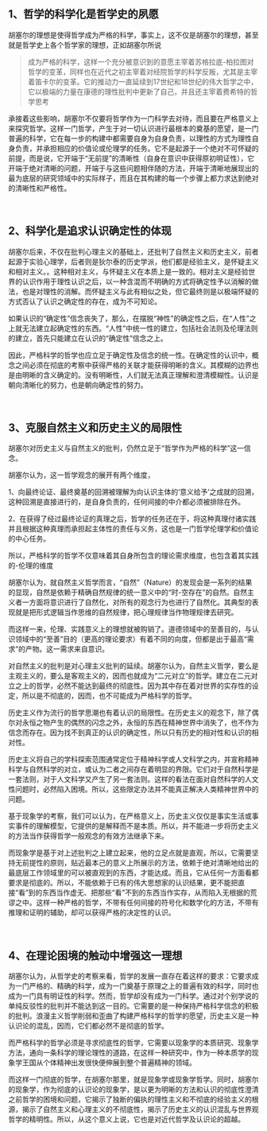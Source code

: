 <h2>1、哲学的科学化是哲学史的夙愿</h2><p>胡塞尔的理想是使得哲学成为严格的科学，事实上，这不仅是胡塞尔的理想，甚至就是哲学史上各个哲学家的理想，正如胡塞尔所说</p><blockquote>成为严格的科学，这样一个充分被意识到的意愿主宰着苏格拉底-柏拉图对哲学的变革，同样也在近代之初主宰着对经院哲学的科学反叛，尤其是主宰着笛卡尔的变革。它的推动力一直延续到17世纪和18世纪的伟大哲学之中，它以极端的力量在康德的理性批判中更新了自己，并且还主宰着费希特的哲学思考</blockquote><p>承接着这些影响，胡塞尔不仅要将哲学作为一门科学去对待，而且要在严格意义上来探究哲学。这样一门哲学，产生于对一切认识进行最根本的奠基的愿望，是一门普遍的科学，它在每一步的构建中都需要自身为自身负责，以理性的方式为理性自身负责，并承担相应的价值论或伦理学的任务。它不是起源于一个绝对不可怀疑的前提，而是说，它开端于“无前提”的清晰性（自身在意识中获得原初明证性），它开端于绝对清晰的问题，开端于与这些问题相伴随的方法，开端于清晰地展现出的最为底层的研究领域中的实际样子，而且在其构建的每一个步骤上都力求达到绝对的清晰性和严格性。</p><p><br></p><h2>2、科学化是追求认识确定性的体现</h2><p>胡塞尔后来，不仅在批判心理主义的基础上，还批判了自然主义和历史主义，前者起源于实验心理学，后者则是狄尔泰的历史学派，他们都是经验主义，是怀疑主义和相对主义。。这种相对主义，与怀疑主义在本质上是一致的。相对主义是经验世界的认识作用于理性认识之后，以一种含混而不明确的方式将确定性予以消解的做法，也是对理性的消解。而怀疑主义与此有相似之处，但它最终则是以极端怀疑的方式否认了认识之确定性的存在，成为不可知论。</p><p>如果认识的“确定性”信念丧失了，那么，在摆脱“神性”的确定性之后，在“人性”之上就无法建立起确定性的东西。“人性”中统一性的建立，包括社会法则及伦理法则的建立，首先只能建立在认识的“确定性”信念之上。</p><p>因此，严格科学的哲学也应立足于确定性及信念的统一性。在确定性的认识中，概念之间必须在彻底的考察中获得严格的关联才能获得明晰的含义。其模糊的边界也是由明晰的含义确定的。没有明晰性，人们就无法真正理解和澄清模糊性。认识是朝向清晰化的努力，也是朝向确定性的努力。</p><p><br></p><h2>3、克服自然主义和历史主义的局限性</h2><p>胡塞尔对历史主义与自然主义的批判，仍然立足于“哲学作为严格的科学”这一信念。</p><p>胡塞尔认为，这一哲学观念的展开有两个维度，</p><p>1、向最终论证、最终奠基的回溯被理解为向认识主体的‘意义给予’之成就的回溯，这种回溯是直接进行的，是自身负责的，任何间接的中介都必须被排除在外。</p><p>2、在获得了经过最终论证的真理之后，哲学的任务还在于，将这种真理付诸实践并且根据这种真理而承担起主体性的责任与义务，这也是一门哲学伦理学和价值论的中心任务。</p><p>所以，严格科学的哲学不仅意味着其自身所包含的理论需求维度，也包含着其实践的-伦理的维度</p><p>胡塞尔认为，就自然主义哲学而言，“自然”（Nature）的发现会是一系列的结果的显现，自然是依赖于精确自然规律的统一意义中的“时-空存在”的自然。自然主义者一方面将意识进行了自然化，对所有的观念行为也进行了自然化。其典型的表现就是把形式逻辑当作思维的自然规律，把心理规律当作物理规律去研究。</p><p>而这样一来，伦理、实践意义上的理想就被购销了。道德领域中的至善目的，与认识领域中的“至善”目的（更高的理论要求）有着不同的向度，但都是出于最高“需求”的产物。这一需求来自意识。</p><p>对自然主义的批判是对心理主义批判的延续。胡塞尔认为，自然主义哲学，要么是主观主义的，要么是客观主义的，因而也就成为“二元对立”的哲学。建立在二元对立之上的哲学，必然不能达到最终的彻底性。因为其中存在着对世界的实存性的设定，所以是不彻底的，因而，也不可能成为严格科学的哲学。</p><p>历史主义作为流行的哲学思潮也有着认识的局限性。在历史主义的观念下，除了偶尔对永恒之物产生的偶然的闪念之外，永恒的东西在精神世界中消失了，也不作为信念而存在。因为找不到真正的认识的确定性，所以只有历史的相对性和认识的相对性。</p><p>历史主义将自己的学科探索范围通常定位于精神科学或人文科学之内，并宣称精神科学与自然科学的对立，或认为二者之间存在着明显的界限。它们对于自然科学是一套法则，对于人文科学又产生了另一套法则。这样的看法在面对自然科学的人文性问题时，必然陷入困境。所以，这些限定办法并不能真正解决人类精神世界中的问题。</p><p>基于现象学的考察，我们可以认为，在严格意义上，历史主义仅仅是事实生活或事实事件的理解模型，它提供的是解释而不是本质。所以，并不能进一步将历史主义的方法当作获得哲学一般观念的有效方法继承下来。</p><p>而现象学是基于对上述批判之上建立起来，他的立足点就是直观，所以，它需要坚持无前提性的原则，贴近最本己的意义上所展示的方法，依赖于绝对清晰地给出的最底层工作领域里的可以被直观到的东西，才能达成。而且，它从任何一方面看都要求是彻底的。所以，不能依赖于已有的伟大思想家的认识结果，更不能把直接“看”到的东西当作虚无、把那些“看”不到的东西当作实存，从而陷入无根据的荒谬之中。这样一种严格的哲学，不带有任何间接的符号化和数学化的方法，不带有推理和证明的辅助，却可以获得严格的决定性的认识。</p><p><br></p><h2>4、在理论困境的触动中增强这一理想</h2><p>胡塞尔认为，从哲学史的考察来看，哲学的发展一直存在着这样的要求：它要求成为一门严格的、精确的科学，成为一门奠基于原理之上的普遍有效的科学，同时也成为一门具有明证性的科学。然而，哲学却没有成为一门科学。通过对个别学说的单纯反驳性的批判并不能达到这一目的。它需要的是一种保持严格科学信念的积极的批判。浪漫主义哲学削弱和歪曲了构建严格科学的哲学的愿望，历史主义是一种认识论的混乱，因而，它们都必然不是彻底的哲学。</p><p>而严格科学的哲学必须是寻求彻底性的哲学，它需要以现象学的本质研究、现象学方法，通向一条科学的理论理性的道路，在这样一种研究中，作为一种本质学的现象学王国从个体精神出发很快便伸展到整个普遍精神的领域。</p><p>而这样一门彻底的哲学，在胡塞尔那里，就是现象学或现象学哲学。同时，胡塞尔的现象学，作为彻底的认识论的现象学，是以更为明晰的方法和认识的彻底性澄清之前哲学的困境和问题，它揭示了独断的偏执的理性主义和不彻底的经验主义的根源，揭示了自然主义和心理主义的不彻底性，揭示了历史主义的认识混乱与世界观哲学的精明性。所以，从这个意义上说，它也是对近代哲学及认识论的超越。</p><p></p>